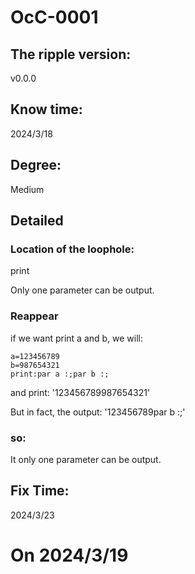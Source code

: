 # OcC-0001

## The ripple version: 
v0.0.0

## Know time: 
2024/3/18

## Degree: 
Medium

## Detailed

### Location of the loophole:
print

Only one parameter can be output.
### Reappear
if we want print a and b, we will:
```
a=123456789
b=987654321
print:par a :;par b :;
```
and print: 
'123456789987654321'

But in fact, the output: 
'123456789par b :;'

### so:
It only one parameter can be output.

## Fix Time:
2024/3/23


# On 2024/3/19
